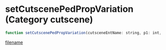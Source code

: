 # setCutscenePedPropVariation (Category cutscene)

```js
function setCutscenePedPropVariation(cutsceneEntName: string, p1: int, p2: int, p3: int, modelHash: number): void
```

[filename](setCutscenePedPropVariation_m.md ':include')
